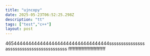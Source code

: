 ```yaml
---
title: "ujncopy"
date: 2025-05-23T06:52:25.298Z
description: "tt"
tags: ["test","c++"]
layout: post
---
```


465444444444444444444444444444444444sssssssssssssss
asssssssssssssssssssssssss
fffffffffffffffffffffffff